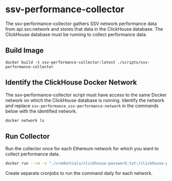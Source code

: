# ssv-performance-collector

The ssv-performance-collector gathers SSV network performance data from api.ssv.network and stores that data in the ClickHouse database. The ClickHouse database must be running to collect performance data.

## Build Image

```
docker build -t ssv-performance-collector:latest ./scripts/ssv-performance-collector
```

## Identify the ClickHouse Docker Network

The ssv-performance-collector script must have access to the same Docker network on which the ClickHouse database is running. Identify the network and replace `ssv-performance_ssv-performance-network` in the commands below with the identified network.

```bash
docker network ls
```

## Run Collector

Run the collector once for each Ethereum network for which you want to collect performance data.

```bash
docker run --rm -v "./credentials/clickhouse-password.txt:/clickhouse-password.txt" --network ssv-performance_ssv-performance-network ssv-performance-collector:latest --network mainnet
```

Create separate cronjobs to run the command daily for each network.